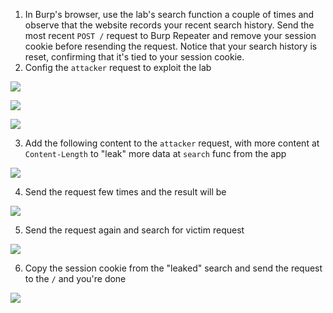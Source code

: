 
1. In Burp's browser, use the lab's search function a couple of times and observe that the website records your recent search history. Send the most recent `POST /` request to Burp Repeater and remove your session cookie before resending the request. Notice that your search history is reset, confirming that it's tied to your session cookie.
2. Config the `attacker` request to exploit the lab

![](Pasted_image_20231209204325.png)


![](Pasted_image_20231209205302.png)

![](Pasted_image_20231209205314.png)

3. Add the following content to the `attacker` request, with more content at `Content-Length` to "leak" more data at `search` func from the app

![](Pasted_image_20231209210526.png)

4. Send the request few times and the result will be

![](Pasted_image_20231209210633.png)


5. Send the request again and search for victim request

![](Pasted_image_20231209210812.png)

6. Copy the session cookie from the "leaked" search and send the request to the `/` and you're done

![](Pasted_image_20231209211016.png)

